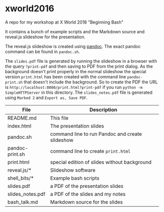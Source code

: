 # xworld2016

A repo for my workshop at X World 2018 "Beginning Bash"

It contains a bunch of example scripts and the Markdown source and reveal.js slideshow for the presentation.

The reveal.js slideshow is created using [pandoc](http://pandoc.org). The exact pandoc command can be found in `pandoc.sh`.

The `slides.pdf` file is generated by running the slideshow in  a browser with the query `?print-pdf` and then saving to PDF from the print dialog. As the background doesn't print properly in the normal slideshow the special version `print.html` has been created with the command line `pandoc-print.sh` that doesn't include the background. So to create the PDF the URL is `http://localhost:8000/print.html?print-pdf` if you run `python -m SimpleHTTPServer` in this directory. The `slides_notes.pdf` file is generated using `Marked 2` and `Export as, Save PDF`.

| File             | Description                                     |
| ---------------- | ----------------------------------------------- |
| README.md        | This file                                       |
| index.html       | The presentation slides                         |
| pandoc.sh        | command line to run Pandoc and create slideshow |
| pandoc-print.sh  | command line to create `print.html`             |
| print.html       | special edition of slides without background    | which pandoc |
| reveal.js/*      | Slideshow software                              |
| shell_bits/*     | Example bash scripts                            |
| slides.pdf       | a PDF of the presentation slides                |
| slides_notes.pdf | a PDF of the slides and my notes                |
| bash_talk.md     | Markdown source for the slides                  |

